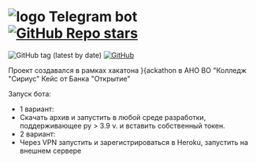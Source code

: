 # ![logo](https://raw.githubusercontent.com/otter18/telegram-bot-template/main/img/tg-logo.png) Telegram bot [![GitHub Repo stars](https://img.shields.io/github/stars/otter18/telegram-bot-template?style=social)](https://github.com/otter18/telegram-bot-template/stargazers)

![GitHub tag (latest by date)](https://img.shields.io/github/v/tag/otter18/telegram-bot-template?label=release)
[![GitHub](https://img.shields.io/github/license/otter18/telegram-bot-template)](https://github.com/otter18/telegram-bot-template/blob/main/LICENSE)



Проект создавался в рамках хакатона }{аckathon в АНО ВО "Колледж "Сириус"
Кейс от Банка "Открытие"

Запуск бота: 

- 1 вариант:
- Скачать архив и запустить в любой среде разработки, поддерживающее py > 3.9 v. и вставить собственный токен.
- 2 вариант: 
- Через VPN запустить и зарегистрироваться в Heroku, запустить на внешнем сервере

